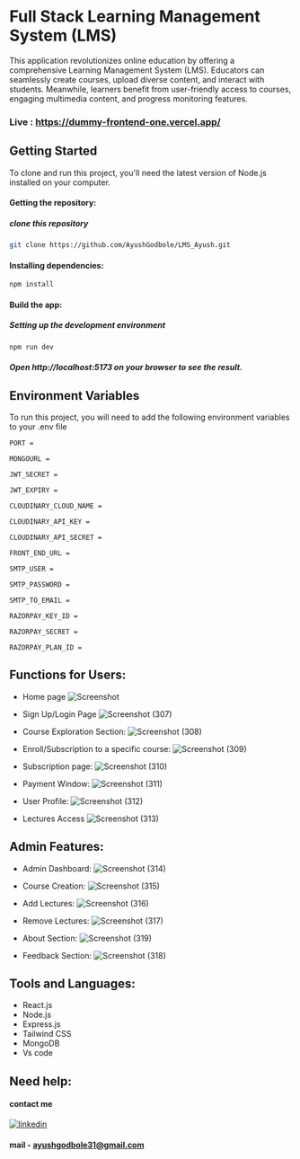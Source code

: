 
# Full Stack Learning Management System (LMS)
This application revolutionizes online education by offering a comprehensive Learning Management System (LMS). Educators can seamlessly create courses, upload diverse content, and interact with students. Meanwhile, learners benefit from user-friendly access to courses, engaging multimedia content, and progress monitoring features.

### Live : https://dummy-frontend-one.vercel.app/



## Getting Started
To clone and run this project, you'll need the latest version of Node.js installed on your computer.

#### Getting the repository:

##### clone this repository
```bash
git clone https://github.com/AyushGodbole/LMS_Ayush.git
```

#### Installing dependencies:
```bash
npm install
```

#### Build the app:
##### Setting up the development environment
```bash
npm run dev
```

##### Open http://localhost:5173 on your browser to see the result.
## Environment Variables

To run this project, you will need to add the following environment variables to your .env file

`PORT =`

`MONGOURL =`

`JWT_SECRET =`

`JWT_EXPIRY =`

`CLOUDINARY_CLOUD_NAME =` 

`CLOUDINARY_API_KEY = `

`CLOUDINARY_API_SECRET =`

`FRONT_END_URL =` 

`SMTP_USER =`

`SMTP_PASSWORD =`

`SMTP_TO_EMAIL =`

`RAZORPAY_KEY_ID =`

`RAZORPAY_SECRET =`

`RAZORPAY_PLAN_ID =`

## Functions for Users:

- Home page
![Screenshot](https://github.com/AyushGodbole/LMS_Ayush/assets/122848080/18b63d93-afd1-4ae5-9593-766c4de0a8df)

- Sign Up/Login Page
![Screenshot (307)](https://github.com/AyushGodbole/LMS_Ayush/assets/122848080/82c1ad84-bf7c-4f79-b12b-ea76c7cc7384)

- Course Exploration Section:
![Screenshot (308)](https://github.com/AyushGodbole/LMS_Ayush/assets/122848080/bdeb6fd7-1351-43f9-8861-2336292e3cc9)

- Enroll/Subscription to a specific course:
![Screenshot (309)](https://github.com/AyushGodbole/LMS_Ayush/assets/122848080/d86552c5-09be-4d11-b273-7b1d46bb4e2f)

- Subscription page:
![Screenshot (310)](https://github.com/AyushGodbole/LMS_Ayush/assets/122848080/e6178ff4-094b-4c4f-8c1c-7ed4c96f2035)

- Payment Window:
![Screenshot (311)](https://github.com/AyushGodbole/LMS_Ayush/assets/122848080/2a85b9e7-40fd-42c5-b117-0a552dda9e2c)

- User Profile:
![Screenshot (312)](https://github.com/AyushGodbole/LMS_Ayush/assets/122848080/8ab7d0e4-7935-438c-8906-478fff0fd7ca)

- Lectures Access
![Screenshot (313)](https://github.com/AyushGodbole/LMS_Ayush/assets/122848080/c4d4f0f4-e69f-4115-83ed-06a01f291aec)

## Admin Features:

- Admin Dashboard:
![Screenshot (314)](https://github.com/AyushGodbole/LMS_Ayush/assets/122848080/771e4f16-47bd-4e9c-bc24-97f9a6d9cbb0)

- Course Creation:
![Screenshot (315)](https://github.com/AyushGodbole/LMS_Ayush/assets/122848080/0bf82bff-4edb-4cf7-84d3-20fde21c24d2)

- Add Lectures:
![Screenshot (316)](https://github.com/AyushGodbole/LMS_Ayush/assets/122848080/72271307-3412-47ee-a432-d4245e584d03)

- Remove Lectures:
![Screenshot (317)](https://github.com/AyushGodbole/LMS_Ayush/assets/122848080/76cab0d3-bec7-4009-987d-5e64ff562bd4)

- About Section:
![Screenshot (319)](https://github.com/AyushGodbole/LMS_Ayush/assets/122848080/5ccacdf6-4565-4478-a81f-d6db6084b1af)

- Feedback Section:
![Screenshot (318)](https://github.com/AyushGodbole/LMS_Ayush/assets/122848080/d89dd96a-7b4a-4a19-b2d0-f8b19a723bde)

## Tools and Languages:

- React.js
- Node.js
- Express.js
- Tailwind CSS
- MongoDB
- Vs code
## Need help:

#### contact me
[![linkedin](https://img.shields.io/badge/linkedin-0A66C2?style=for-the-badge&logo=linkedin&logoColor=white)](https://www.linkedin.com/in/ayush-godbole-b4a17224b/)

#### mail - ayushgodbole31@gmail.com

